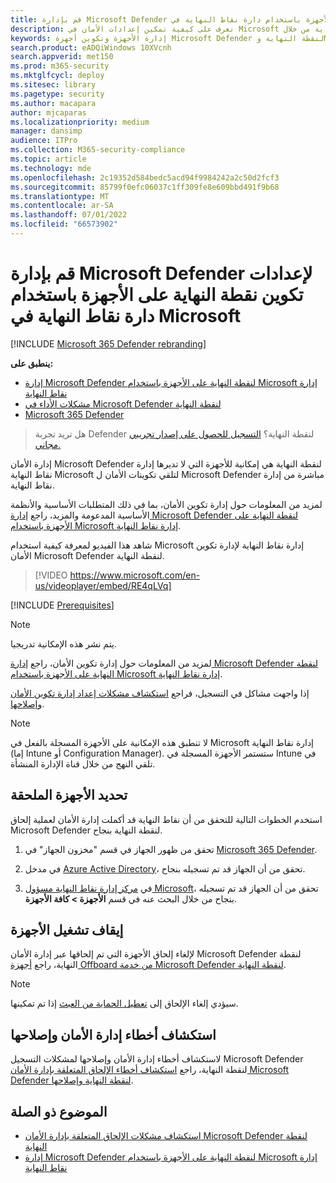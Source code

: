 ```yaml
---
title: قم بإدارة Microsoft Defender لإعدادات تكوين نقطة النهاية على الأجهزة باستخدام دارة نقاط النهاية في Microsoft
description: تعرف على كيفية تمكين إعدادات الأمان في Microsoft إدارة نقاط النهاية من خلال Microsoft Defender لنقطة النهاية.
keywords: إدارة الأجهزة وتكوين أجهزة Microsoft Defender لنقطة النهاية وMicrosoft إدارة نقاط النهاية
search.product: eADQiWindows 10XVcnh
search.appverid: met150
ms.prod: m365-security
ms.mktglfcycl: deploy
ms.sitesec: library
ms.pagetype: security
ms.author: macapara
author: mjcaparas
ms.localizationpriority: medium
manager: dansimp
audience: ITPro
ms.collection: M365-security-compliance
ms.topic: article
ms.technology: mde
ms.openlocfilehash: 2c19352d584bedc5acd94f9984242a2c50d2fcf3
ms.sourcegitcommit: 85799f0efc06037c1ff309fe8e609bbd491f9b68
ms.translationtype: MT
ms.contentlocale: ar-SA
ms.lasthandoff: 07/01/2022
ms.locfileid: "66573902"
---
```

# <a name="manage-microsoft-defender-for-endpoint-configuration-settings-on-devices-with-microsoft-endpoint-manager"></a>قم بإدارة Microsoft Defender لإعدادات تكوين نقطة النهاية على الأجهزة باستخدام دارة نقاط النهاية في Microsoft

[!INCLUDE [Microsoft 365 Defender rebranding](../../includes/microsoft-defender.md)]

**ينطبق على:**

- [إدارة Microsoft Defender لنقطة النهاية على الأجهزة باستخدام Microsoft إدارة نقاط النهاية](/mem/intune/protect/mde-security-integration)
- [مشكلات الأداء في Microsoft Defender لنقطة النهاية](https://go.microsoft.com/fwlink/p/?linkid=2154037)
- [Microsoft 365 Defender](https://go.microsoft.com/fwlink/?linkid=2118804)



> هل تريد تجربة Defender لنقطة النهاية؟ [التسجيل للحصول على إصدار تجريبي مجاني.](https://signup.microsoft.com/create-account/signup?products=7f379fee-c4f9-4278-b0a1-e4c8c2fcdf7e&ru=https://aka.ms/MDEp2OpenTrial?ocid=docs-wdatp-configureendpointsscript-abovefoldlink)


إدارة الأمان Microsoft Defender لنقطة النهاية هي إمكانية للأجهزة التي لا تديرها إدارة نقاط النهاية Microsoft لتلقي تكوينات الأمان ل Microsoft Defender مباشرة من إدارة نقاط النهاية.


لمزيد من المعلومات حول إدارة تكوين الأمان، بما في ذلك المتطلبات الأساسية والأنظمة الأساسية المدعومة والمزيد، راجع [إدارة Microsoft Defender لنقطة النهاية على الأجهزة باستخدام Microsoft إدارة نقاط النهاية](/mem/intune/protect/mde-security-integration).

شاهد هذا الفيديو لمعرفة كيفية استخدام Microsoft إدارة نقاط النهاية لإدارة تكوين الأمان Microsoft Defender لنقطة النهاية.
> [!VIDEO https://www.microsoft.com/en-us/videoplayer/embed/RE4qLVq]

[!INCLUDE [Prerequisites](../../includes/security-config-mgt-prerequisites.md)]

>[!NOTE]
>يتم نشر هذه الإمكانية تدريجيا. 

لمزيد من المعلومات حول إدارة تكوين الأمان، راجع [إدارة Microsoft Defender لنقطة النهاية على الأجهزة باستخدام Microsoft إدارة نقاط النهاية](/mem/intune/protect/mde-security-integration).

إذا واجهت مشاكل في التسجيل، فراجع [استكشاف مشكلات إعداد إدارة تكوين الأمان وإصلاحها](troubleshoot-security-config-mgt.md).

> [!NOTE]
> لا تنطبق هذه الإمكانية على الأجهزة المسجلة بالفعل في Microsoft إدارة نقاط النهاية (إما Intune أو Configuration Manager). ستستمر الأجهزة المسجلة في Intune في تلقي النهج من خلال قناة الإدارة المنشأة.

## <a name="identify-onboarded-devices"></a>تحديد الأجهزة الملحقة

استخدم الخطوات التالية للتحقق من أن نقاط النهاية قد أكملت إدارة الأمان لعملية إلحاق Microsoft Defender لنقطة النهاية بنجاح.

1.  تحقق من ظهور الجهاز في قسم "مخزون الجهاز" في [Microsoft 365 Defender](https://security.microsoft.com/).

2.  في مدخل [Azure Active Directory](https://aad.portal.azure.com/#blade/Microsoft_AAD_Devices/DevicesMenuBlade/Devices/menuId/)، تحقق من أن الجهاز قد تم تسجيله بنجاح.

3.  في [مركز إدارة نقاط النهاية مسؤول Microsoft](https://endpoint.microsoft.com/#blade/Microsoft_Intune_DeviceSettings/DevicesMenu/mDMDevicesPreview)، تحقق من أن الجهاز قد تم تسجيله بنجاح من خلال البحث عنه في قسم **الأجهزة > كافة الأجهزة**.


## <a name="offboard-devices"></a>إيقاف تشغيل الأجهزة
لإلغاء إلحاق الأجهزة التي تم إلحاقها عبر إدارة الأمان Microsoft Defender لنقطة النهاية، راجع [أجهزة Offboard من خدمة Microsoft Defender لنقطة النهاية](offboard-machines.md).

>[!NOTE]
>سيؤدي إلغاء الإلحاق إلى [تعطيل الحماية من العبث](prevent-changes-to-security-settings-with-tamper-protection.md#manage-tamper-protection-for-your-organization-using-the-microsoft-365-defender-portal) إذا تم تمكينها.

## <a name="troubleshooting-security-management"></a>استكشاف أخطاء إدارة الأمان وإصلاحها 
لاستكشاف أخطاء إدارة الأمان وإصلاحها لمشكلات التسجيل Microsoft Defender لنقطة النهاية، راجع [استكشاف أخطاء الإلحاق المتعلقة بإدارة الأمان Microsoft Defender لنقطة النهاية وإصلاحها](troubleshoot-security-config-mgt.md).

## <a name="related-topic"></a>الموضوع ذو الصلة
- [استكشاف مشكلات الإلحاق المتعلقة بإدارة الأمان Microsoft Defender لنقطة النهاية](troubleshoot-security-config-mgt.md)
- [إدارة Microsoft Defender لنقطة النهاية على الأجهزة باستخدام Microsoft إدارة نقاط النهاية](/mem/intune/protect/mde-security-integration#configure-your-tenant-to-support-mde-security-configuration-management)

